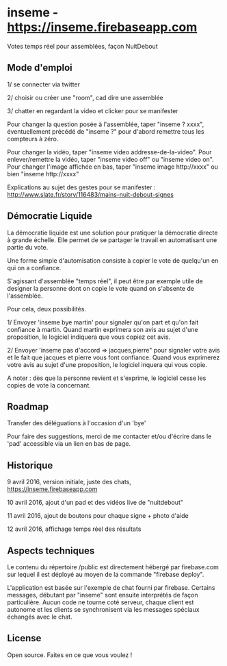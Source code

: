 # inseme - https://inseme.firebaseapp.com
Votes temps réel pour assemblées, façon NuitDebout

## Mode d'emploi

1/ se connecter via twitter

2/ choisir ou créer une "room", cad dire une assemblée

3/ chatter en regardant la video et clicker pour se manifester

Pour changer la question posée à l'assemblée, taper "inseme ? xxxx", 
éventuellement précédé de "inseme ?" pour d'abord remettre tous les compteurs à zéro.

Pour changer la vidéo, taper "inseme video addresse-de-la-video".
Pour enlever/remettre la vidéo, taper "inseme video off" ou "inseme video on".
Pour changer l'image affichée en bas, taper "inseme image http://xxxx" ou bien "inseme http://xxxx"

Explications au sujet des gestes pour se manifester : http://www.slate.fr/story/116483/mains-nuit-debout-signes

## Démocratie Liquide

La démocratie liquide est une solution pour pratiquer la démocratie directe à grande échelle.
Elle permet de se partager le travail en automatisant une partie du vote.

Une forme simple d'automisation consiste à copier le vote de quelqu'un en qui on a confiance.

S'agissant d'assemblée "temps réel", il peut être par exemple utile de designer la personne dont on copie le vote quand on s'absente de l'assemblée.

Pour cela, deux possibilités. 

1/ Envoyer 'inseme bye martin' pour signaler qu'on part et qu'on fait confiance à martin.
Quand martin exprimera son avis au sujet d'une proposition, le logiciel indiquera que vous copiez cet avis.

2/ Envoyer 'inseme pas d'accord => jacques,pierre" pour signaler votre avis et le fait que jacques et pierre vous font confiance.
Quand vous exprimerez votre avis au sujet d'une proposition, le logiciel inquera qui vous copie.

A noter : dès que la personne revient et s'exprime, le logiciel cesse les copies de vote la concernant.

## Roadmap

Transfer des déléguations à l'occasion d'un 'bye'

Pour faire des suggestions, merci de me contacter et/ou d'écrire dans le 'pad' accessible via un lien en bas de page.


## Historique

9 avril 2016, version initiale, juste des chats, https://inseme.firebaseapp.com

10 avril 2016, ajout d'un pad et des vidéos live de "nuitdebout"

11 avril 2016, ajout de boutons pour chaque signe + photo d'aide

12 avril 2016, affichage temps réel des résultats

## Aspects techniques

Le contenu du répertoire /public est directement hébergé par firebase.com sur 
lequel il est déployé au moyen de la commande "firebase deploy".

L'application est basée sur l'exemple de chat fourni par firebase. 
Certains messages, débutant par "inseme" sont ensuite interprétés de façon particulière. 
Aucun code ne tourne coté serveur, chaque client est autonome et les clients
se synchronisent via les messages spéciaux échangés avec le chat.

## License

Open source. Faites en ce que vous voulez !

